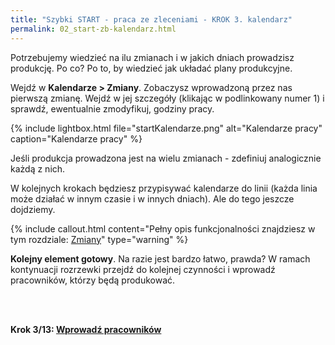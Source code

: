 ```yaml
---
title: "Szybki START - praca ze zleceniami - KROK 3. kalendarz"
permalink: 02_start-zb-kalendarz.html 
---
```


Potrzebujemy wiedzieć na ilu zmianach i w jakich dniach prowadzisz produkcję. Po co? Po to, by wiedzieć jak układać plany produkcyjne.

Wejdź w **Kalendarze > Zmiany**. Zobaczysz wprowadzoną przez nas pierwszą zmianę. Wejdź w jej szczegóły (klikając w podlinkowany numer 1) i sprawdź, ewentualnie zmodyfikuj, godziny pracy.

{% include lightbox.html file="startKalendarze.png" alt="Kalendarze pracy" caption="Kalendarze pracy" %}

Jeśli produkcja prowadzona jest na wielu zmianach - zdefiniuj analogicznie każdą z nich.

W kolejnych krokach będziesz przypisywać kalendarze do linii (każda linia może działać w innym czasie i w innych dniach). Ale do tego jeszcze dojdziemy.

{% include callout.html content="Pełny opis funkcjonalności znajdziesz w tym rozdziale: [Zmiany](/zmiany)" type="warning" %}

**Kolejny element gotowy**. Na razie jest bardzo łatwo, prawda? W ramach kontynuacji rozrzewki przejdź do kolejnej czynności i wprowadź pracowników, którzy będą produkować.



<br/>
<br/>

**Krok 3/13: [Wprowadź pracowników](/03_start-zb-pracownicy)**
